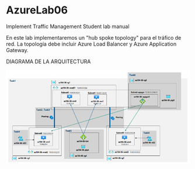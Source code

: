 # AzureLab06
Implement Traffic Management Student lab manual

En este lab implementaremos un "hub spoke topology" para el tráfico de red. La topología
debe incluir Azure Load Balancer y Azure Application Gateway.

DIAGRAMA DE LA ARQUITECTURA

![](img/img1.png)
